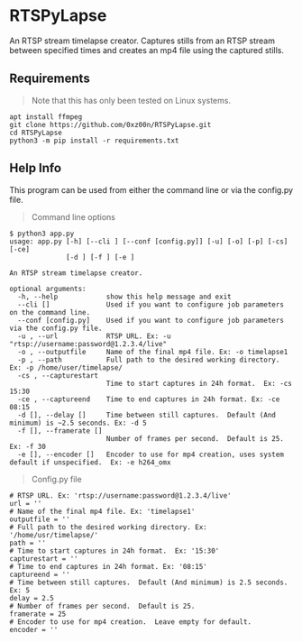 # RTSPyLapse
An RTSP stream timelapse creator.  Captures stills from an RTSP stream between specified times and creates an mp4 file using the captured stills.

## Requirements
>Note that this has only been tested on Linux systems.
```
apt install ffmpeg
git clone https://github.com/0xz00n/RTSPyLapse.git
cd RTSPyLapse
python3 -m pip install -r requirements.txt
```

## Help Info
This program can be used from either the command line or via the config.py file.

> Command line options
```
$ python3 app.py
usage: app.py [-h] [--cli ] [--conf [config.py]] [-u] [-o] [-p] [-cs] [-ce]
              [-d ] [-f ] [-e ]

An RTSP stream timelapse creator.

optional arguments:
  -h, --help            show this help message and exit
  --cli []              Used if you want to configure job parameters on the command line.
  --conf [config.py]    Used if you want to configure job parameters via the config.py file.
  -u , --url            RTSP URL. Ex: -u "rtsp://username:password@1.2.3.4/live"
  -o , --outputfile     Name of the final mp4 file. Ex: -o timelapse1
  -p , --path           Full path to the desired working directory. Ex: -p /home/user/timelapse/
  -cs , --capturestart
                        Time to start captures in 24h format.  Ex: -cs 15:30
  -ce , --captureend    Time to end captures in 24h format. Ex: -ce 08:15
  -d [], --delay []     Time between still captures.  Default (And minimum) is ~2.5 seconds. Ex: -d 5
  -f [], --framerate []
                        Number of frames per second.  Default is 25. Ex: -f 30
  -e [], --encoder []   Encoder to use for mp4 creation, uses system default if unspecified.  Ex: -e h264_omx

```

> Config.py file
```
# RTSP URL. Ex: 'rtsp://username:password@1.2.3.4/live'
url = ''
# Name of the final mp4 file. Ex: 'timelapse1'
outputfile = ''
# Full path to the desired working directory. Ex: '/home/usr/timelapse/'
path = ''
# Time to start captures in 24h format.  Ex: '15:30'
capturestart = ''
# Time to end captures in 24h format. Ex: '08:15'
captureend = ''
# Time between still captures.  Default (And minimum) is 2.5 seconds. Ex: 5
delay = 2.5
# Number of frames per second.  Default is 25.
framerate = 25
# Encoder to use for mp4 creation.  Leave empty for default.
encoder = ''
```

